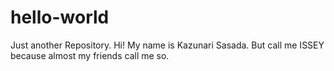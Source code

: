 # hello-world
Just another Repository. 
Hi! My name is Kazunari Sasada.
But call me ISSEY because almost my friends call me so.
